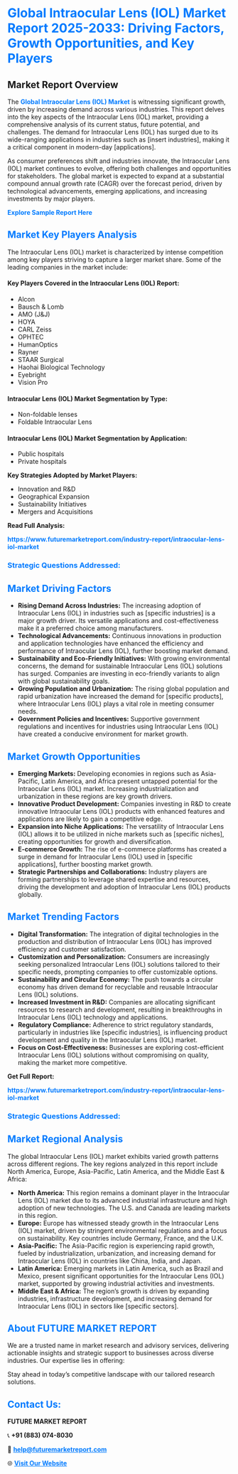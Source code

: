 <h1 style="color: #007BFF;">Global Intraocular Lens (IOL) Market Report 2025-2033: Driving Factors, Growth Opportunities, and Key Players</h1>

<section id="overview">
<h2>Market Report Overview</h2>
<p>The <a href="https://www.futuremarketreport.com/industry-report/intraocular-lens-iol-market" style="color: #007BFF; text-decoration: none;"><strong>Global Intraocular Lens (IOL) Market</strong></a> is witnessing significant growth, driven by increasing demand across various industries. This report delves into the key aspects of the Intraocular Lens (IOL) market, providing a comprehensive analysis of its current status, future potential, and challenges. The demand for Intraocular Lens (IOL) has surged due to its wide-ranging applications in industries such as [insert industries], making it a critical component in modern-day [applications].</p>
<p>As consumer preferences shift and industries innovate, the Intraocular Lens (IOL) market continues to evolve, offering both challenges and opportunities for stakeholders. The global market is expected to expand at a substantial compound annual growth rate (CAGR) over the forecast period, driven by technological advancements, emerging applications, and increasing investments by major players.</p>
</section>

<section id="overview">
<p><a href="https://www.futuremarketreport.com/request-sample/reportId=26761" style="color: #007BFF; text-decoration: none;"><strong>Explore Sample Report Here</strong></a></p>
</section>

<section id="key-players">
<h2 style="color: #007BFF;">Market Key Players Analysis</h2>
<p>The Intraocular Lens (IOL) market is characterized by intense competition among key players striving to capture a larger market share. Some of the leading companies in the market include:</p>
<h4>Key Players Covered in the Intraocular Lens (IOL) Report:</h4>
<ul><li>Alcon</li><li>Bausch &amp; Lomb</li><li>AMO (J&amp;J)</li><li>HOYA</li><li>CARL Zeiss</li><li>OPHTEC</li><li>HumanOptics</li><li>Rayner</li><li>STAAR Surgical</li><li>Haohai Biological Technology</li><li>Eyebright</li><li>Vision Pro</li></ul>
<h4>Intraocular Lens (IOL) Market Segmentation by Type:</h4>
<ul><li>Non-foldable lenses</li><li>Foldable Intraocular Lens</li></ul>

<h4>Intraocular Lens (IOL) Market Segmentation by Application:</h4>
<ul><li>Public hospitals</li><li>Private hospitals</li></ul>
<p><strong>Key Strategies Adopted by Market Players:</strong></p>
<ul>
<li>Innovation and R&D</li>
<li>Geographical Expansion</li>
<li>Sustainability Initiatives</li>
<li>Mergers and Acquisitions</li>
</ul>
</section>

<section>
<p><strong>Read Full Analysis: </strong></p><a href="https://www.futuremarketreport.com/industry-report/intraocular-lens-iol-market" style="color: #007BFF; text-decoration: none;"><strong>https://www.futuremarketreport.com/industry-report/intraocular-lens-iol-market</strong></a>
<h3 style="color: #007BFF;">Strategic Questions Addressed:</h3>
</section>

<section id="driving-factors">
<h2 style="color: #007BFF;">Market Driving Factors</h2>
<ul>
<li><strong>Rising Demand Across Industries:</strong> The increasing adoption of Intraocular Lens (IOL) in industries such as [specific industries] is a major growth driver. Its versatile applications and cost-effectiveness make it a preferred choice among manufacturers.</li>
<li><strong>Technological Advancements:</strong> Continuous innovations in production and application technologies have enhanced the efficiency and performance of Intraocular Lens (IOL), further boosting market demand.</li>
<li><strong>Sustainability and Eco-Friendly Initiatives:</strong> With growing environmental concerns, the demand for sustainable Intraocular Lens (IOL) solutions has surged. Companies are investing in eco-friendly variants to align with global sustainability goals.</li>
<li><strong>Growing Population and Urbanization:</strong> The rising global population and rapid urbanization have increased the demand for [specific products], where Intraocular Lens (IOL) plays a vital role in meeting consumer needs.</li>
<li><strong>Government Policies and Incentives:</strong> Supportive government regulations and incentives for industries using Intraocular Lens (IOL) have created a conducive environment for market growth.</li>
</ul>
</section>

<section id="growth-opportunities">
<h2 style="color: #007BFF;">Market Growth Opportunities</h2>
<ul>
<li><strong>Emerging Markets:</strong> Developing economies in regions such as Asia-Pacific, Latin America, and Africa present untapped potential for the Intraocular Lens (IOL) market. Increasing industrialization and urbanization in these regions are key growth drivers.</li>
<li><strong>Innovative Product Development:</strong> Companies investing in R&D to create innovative Intraocular Lens (IOL) products with enhanced features and applications are likely to gain a competitive edge.</li>
<li><strong>Expansion into Niche Applications:</strong> The versatility of Intraocular Lens (IOL) allows it to be utilized in niche markets such as [specific niches], creating opportunities for growth and diversification.</li>
<li><strong>E-commerce Growth:</strong> The rise of e-commerce platforms has created a surge in demand for Intraocular Lens (IOL) used in [specific applications], further boosting market growth.</li>
<li><strong>Strategic Partnerships and Collaborations:</strong> Industry players are forming partnerships to leverage shared expertise and resources, driving the development and adoption of Intraocular Lens (IOL) products globally.</li>
</ul>
</section>

<section id="trending-factors">
<h2 style="color: #007BFF;">Market Trending Factors</h2>
<ul>
<li><strong>Digital Transformation:</strong> The integration of digital technologies in the production and distribution of Intraocular Lens (IOL) has improved efficiency and customer satisfaction.</li>
<li><strong>Customization and Personalization:</strong> Consumers are increasingly seeking personalized Intraocular Lens (IOL) solutions tailored to their specific needs, prompting companies to offer customizable options.</li>
<li><strong>Sustainability and Circular Economy:</strong> The push towards a circular economy has driven demand for recyclable and reusable Intraocular Lens (IOL) solutions.</li>
<li><strong>Increased Investment in R&D:</strong> Companies are allocating significant resources to research and development, resulting in breakthroughs in Intraocular Lens (IOL) technology and applications.</li>
<li><strong>Regulatory Compliance:</strong> Adherence to strict regulatory standards, particularly in industries like [specific industries], is influencing product development and quality in the Intraocular Lens (IOL) market.</li>
<li><strong>Focus on Cost-Effectiveness:</strong> Businesses are exploring cost-efficient Intraocular Lens (IOL) solutions without compromising on quality, making the market more competitive.</li>
</ul>
</section>

<section>
<p><strong>Get Full Report: </strong></p><a href="https://www.futuremarketreport.com/industry-report/intraocular-lens-iol-market" style="color: #007BFF; text-decoration: none;"><strong>https://www.futuremarketreport.com/industry-report/intraocular-lens-iol-market</strong></a>
<h3 style="color: #007BFF;">Strategic Questions Addressed:</h3>
</section>


<section id="regional-analysis">
<h2 style="color: #007BFF;">Market Regional Analysis</h2>
<p>The global Intraocular Lens (IOL) market exhibits varied growth patterns across different regions. The key regions analyzed in this report include North America, Europe, Asia-Pacific, Latin America, and the Middle East & Africa:</p>
<ul>
<li><strong>North America:</strong> This region remains a dominant player in the Intraocular Lens (IOL) market due to its advanced industrial infrastructure and high adoption of new technologies. The U.S. and Canada are leading markets in this region.</li>
<li><strong>Europe:</strong> Europe has witnessed steady growth in the Intraocular Lens (IOL) market, driven by stringent environmental regulations and a focus on sustainability. Key countries include Germany, France, and the U.K.</li>
<li><strong>Asia-Pacific:</strong> The Asia-Pacific region is experiencing rapid growth, fueled by industrialization, urbanization, and increasing demand for Intraocular Lens (IOL) in countries like China, India, and Japan.</li>
<li><strong>Latin America:</strong> Emerging markets in Latin America, such as Brazil and Mexico, present significant opportunities for the Intraocular Lens (IOL) market, supported by growing industrial activities and investments.</li>
<li><strong>Middle East & Africa:</strong> The region’s growth is driven by expanding industries, infrastructure development, and increasing demand for Intraocular Lens (IOL) in sectors like [specific sectors].</li>
</ul>
</section>

<footer>
<h2 style="color: #007BFF;">About FUTURE MARKET REPORT</h2>
<p>We are a trusted name in market research and advisory services, delivering actionable insights and strategic support to businesses across diverse industries. Our expertise lies in offering:</p>

<p>Stay ahead in today’s competitive landscape with our tailored research solutions.</p>

<h2 style="color: #007BFF;">Contact Us:</h2>
<p><strong>FUTURE MARKET REPORT</strong></p>
<p>📞 <strong>+91 (883) 074-8030</strong></p>
<p>📧 <strong><a href="mailto:help@futuremarketreport.com" style="color: #007BFF;">help@futuremarketreport.com</a></strong></p>
<p>🌐 <strong><a href="https://www.futuremarketreport.com/" style="color: #007BFF;">Visit Our Website</a></strong></p>
</footer>